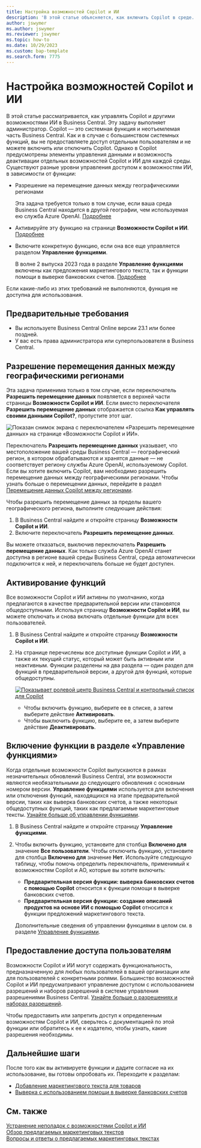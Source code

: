 ```yaml
---
title: Настройка возможностей Copilot и ИИ
description: 'В этой статье объясняется, как включить Copilot в среде.'
author: jswymer
ms.author: jswymer
ms.reviewer: jswymer
ms.topic: how-to
ms.date: 10/29/2023
ms.custom: bap-template
ms.search.form: 7775
---
```


# <a name="configure-copilot-and-ai-capabilities"></a>Настройка возможностей Copilot и ИИ

<!--[!INCLUDE[ai-preview](includes/ai-preview.md)]-->

<!--This article explains how you can control the ability to create AI-powered item marketing text with Copilot for your organization. This task is done by an admin. There are two requirements that you must fulfill to make the feature available to users:-->

В этой статье рассматривается, как управлять Copilot и другими возможностями ИИ в Business Central. Эту задачу выполняет администратор. Copilot — это системная функция и неотъемлемая часть Business Central. Как и в случае с большинством системных функций, вы не предоставляете доступ отдельным пользователям и не можете включить или отключить Copilot. Однако в Copilot предусмотрены элементы управления данными и возможность деактивации отдельных возможностей Copilot и ИИ для каждой среды. Существуют разные уровни управления доступом к возможностям ИИ, в зависимости от функции:

- Разрешение на перемещение данных между географическими регионами

  Эта задача требуется только в том случае, если ваша среда Business Central находится в другой географии, чем используемая ею служба Azure OpenAI. [Подробнее](#allow-data-movement-across-geographies)

- Активируйте эту функцию на странице **Возможности Copilot и ИИ**. [Подробнее](#activate-features)

- Включите конкретную функцию, если она все еще управляется разделом **Управление функциями**.

  В волне 2 выпуска 2023 года в разделе **Управление функциями** включены как предложения маркетингового текста, так и функции помощи в выверке банковских счетов. [Подробнее](#enable-feature-in-feature-management)

Если какие-либо из этих требований не выполняются, функция не доступна для использования.

## <a name="prerequisites"></a>Предварительные требования

- Вы используете Business Central Online версии 23.1 или более поздней. <!--[preview version](ai-preview-getstarted.md) of Business Central that's enabled for Copilot.-->
- У вас есть права администратора или суперпользователя в Business Central.  <!--For more information, go to [Configure AI-powered item marketing text with Copilot](enable-ai.md).-->

## <a name="allow-data-movement-across-geographies"></a>Разрешение перемещения данных между географическими регионами

Эта задача применима только в том случае, если переключатель **Разрешить перемещение данных** появляется в верхней части страницы **Возможности Copilot и ИИ**. Если вместо переключателя **Разрешить перемещение данных** отображается ссылка **Как управлять своими данными Copilot?**, пропустите этот шаг.

![Показан снимок экрана с переключателем «Разрешить перемещение данных» на странице «Возможности Copilot и ИИ».](media/allow-data-movement-v2.png)

Переключатель **Разрешить перемещение данных** указывает, что местоположение вашей среды Business Central &mdash; географический регион, в котором обрабатываются и хранятся данные &mdash; не соответствует региону службы Azure OpenAI, используемому Copilot. Если вы хотите включить Copilot, вам необходимо разрешить перемещение данных между географическими регионами. Чтобы узнать больше о перемещении данных, перейдите в раздел [Перемещение данных Copilot между регионами](ai-copilot-data-movement.md). 

Чтобы разрешить перемещение данных за пределы вашего географического региона, выполните следующие действия:

1. В Business Central найдите и откройте страницу **Возможности Copilot и ИИ**.
1. Включите переключатель **Разрешить перемещение данных**.

Вы можете отказаться, выключив переключатель **Разрешить перемещение данных**. Как только служба Azure OpenAI станет доступна в регионе вашей среды Business Central, среда автоматически подключится к ней, и переключатель больше не будет доступен. 


<!--
| Australia, United Kingdom, United States | Within the respective geographical region |
| Europe, France, Germany, Norway, Switzerland  | Sweden or Switzerland |
| Asia Pacific, Brazil, Canada, India, Japan, Singapore, South Africa, South Korea, United Arab Emirates  | United States |-->



<!--Note

If your environment is hosted in North America, Copilot will use an Azure OpenAI endpoint in North America to process your data.
If your environment is hosted in Europe, Copilot will use an Azure OpenAI endpoint in Europe to process your data.
If your environment is hosted anywhere else, Copilot will use an Azure OpenAI endpoint outside of the region in which the environment is hosted.
To opt in 

Copilot and other AI capabilities use Azure OpenAI Service.  and are provided by default to only those customers with environments that have United States as their geography for data processing and storage. While the Azure OpenAI Service is available in multiple geographies including Australia, Canada, United States, France, Japan and UK, Copilot does not follow the same regional rollout schedule.

Meanwhile, customers with environments outside the United States can use Copilot AI features by opting in to share relevant data with the Azure OpenAI Service in United States or Switzerland.

The information in the following table outlines the Azure OpenAI service that's used by the Copilot services based on the geography of their Dynamics 365 environment when they opt-in to share data.-->
## <a name="activate-features"></a>Активирование функций

Все возможности Copilot и ИИ активны по умолчанию, когда предлагаются в качестве предварительной версии или становятся общедоступными. Используя страницу **Возможности Copilot и ИИ**, вы можете отключать и снова включать отдельные функции для всех пользователей.

1. В Business Central найдите и откройте страницу **Возможности Copilot и ИИ**.

1. На странице перечислены все доступные функции Copilot и ИИ, а также их текущий статус, который может быть активным или неактивным. Функции разделены на два раздела &mdash; один раздел для функций в предварительной версии, а другой для функций, которые общедоступны. 

   [![Показывает ролевой центр Business Central и контрольный список для Copilot](media/copilot-and-ai-capabilties-page.svg)](media/copilot-and-ai-capabilties-page.svg#lightbox)

   - Чтобы включить функцию, выберите ее в списке, а затем выберите действие **Активировать**.
   - Чтобы выключить функцию, выберите ее, а затем выберите действие **Деактивировать**. 


## <a name="enable-feature-in-feature-management"></a>Включение функции в разделе «Управление функциями»

Когда отдельные возможности Copilot выпускаются в рамках незначительных обновлений Business Central, эти возможности являются необязательными до следующего обновления с основным номером версии. **Управление функциями** используется для включения или отключения функций, находящихся на этапе предварительной версии, таких как выверка банковских счетов, а также некоторых общедоступных функций, таких как предлагаемые маркетинговые тексты. [Узнайте больше об управлении функциями](/dynamics365/business-central/dev-itpro/administration/feature-management).

1. В Business Central найдите и откройте страницу **Управление функциями**.
2. Чтобы включить функцию, установите для столбца **Включено для** значение **Все пользователи**. Чтобы отключить функцию, установите для столбца **Включено для** значение **Нет**. Используйте следующую таблицу, чтобы помочь определить переключатель, применимый к возможностям Copilot и AO, которые вы хотите включить:

   - **Предварительная версия функции: выверка банковских счетов с помощью Copilot** относится к функции помощи в выверке банковских счетов.
   - **Предварительная версия функции: создание описаний продуктов на основе ИИ с помощью Copilot** относится к функции предложений маркетингового текста.

   Дополнительные сведения об управлении функциями в целом см. в разделе [Управление функциями](/dynamics365/business-central/dev-itpro/administration/feature-management).

## <a name="granting-user-access"></a>Предоставление доступа пользователям

Возможности Copilot и ИИ могут содержать функциональность, предназначенную для любых пользователей в вашей организации или для пользователей с конкретными ролями. Большинство возможностей Copilot и ИИ предусматривают управление доступом с использованием разрешений и наборов разрешений в системе управления разрешениями Business Central. [Узнайте больше о разрешениях и наборах разрешений](ui-define-granular-permissions.md).

Чтобы предоставить или запретить доступ к определенным возможностям Copilot и ИИ, сверьтесь с документацией по этой функции или обратитесь к ее к издателю, чтобы узнать, какие разрешения необходимы. 

## <a name="next-steps"></a>Дальнейшие шаги

После того как вы активируете функции и дадите согласие на их использование, вы готовы опробовать их. Переходите к разделам:

- [Добавление маркетингового текста для товаров](item-marketing-text.md) 
- [Выверка с использованием помощи в выверке банковских счетов](bank-reconciliation-with-copilot.md) 

## <a name="see-also"></a>См. также

[Устранение неполадок с возможностями Copilot и ИИ](ai-copilot-troubleshooting.md)  
[Обзор предлагаемых маркетинговых текстов](ai-overview.md)   
[Вопросы и ответы о предлагаемых маркетинговых текстах](faqs-marketing-text.md)  
